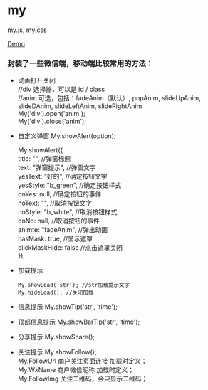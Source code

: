 # my
my.js, my.css 

[Demo](http://mingyili.github.io/)

### 封装了一些微信端，移动端比较常用的方法：

* 动画打开关闭    
    //div 选择器，可以是 id / class  
    //anim 可选，包括：fadeAnim（默认）, popAnim, slideUpAnim, slideDAnim, slideLeftAnim, slideRightAnim  
    My('div').open('anim');  
    My('div').close('anim');

* 自定义弹窗 My.showAlert(option);  
    
    My.showAlert({  
        title: "",          //弹窗标题   
        text: "弹窗提示",   //弹窗文字  
        yesText: "好的",     //确定按钮文字  
        yesStyle: "b_green",       //确定按钮样式  
        onYes: null,        //确定按钮的事件  
        noText: "",          //取消按钮文字  
        noStyle: "b_white",        //取消按钮样式  
        onNo: null,         //取消按钮的事件  
        animte: "fadeAnim", //弹出动画  
        hasMask: true,         //显示遮罩  
        clickMaskHide: false    //点击遮罩关闭  
    });  

* 加载提示   
  
      My.showLoad('str'); //str加载提示文字  
      My.hideLoad(); //关闭加载  

* 信息提示 My.showTip('str', 'time');  
* 顶部信息提示 My.showBarTip('str', 'time');  
* 分享提示 My.showShare();  
* 关注提示 My.showFollow();  
      My.FollowUrl 商户关注页面连接 加载时定义；  
      My.WxName 商户微信昵称 加载时定义；  
      My.FollowImg 关注二维码，会只显示二维码；  




